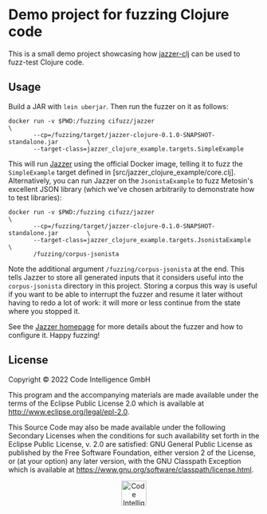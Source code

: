 # Demo project for fuzzing Clojure code

This is a small demo project showcasing how
[jazzer-clj](https://github.com/CodeIntelligenceTesting/jazzer-clj) can be used
to fuzz-test Clojure code.

## Usage

Build a JAR with `lein uberjar`. Then run the fuzzer on it as follows:

``` shell
docker run -v $PWD:/fuzzing cifuzz/jazzer                                       \
       --cp=/fuzzing/target/jazzer-clojure-0.1.0-SNAPSHOT-standalone.jar        \
       --target-class=jazzer_clojure_example.targets.SimpleExample
```

This will run [Jazzer](https://github.com/CodeIntelligenceTesting/jazzer) using
the official Docker image, telling it to fuzz the `SimpleExample` target defined
in [src/jazzer_clojure_example/core.clj]. Alternatively, you can run Jazzer on
the `JsonistaExample` to fuzz Metosin's excellent JSON library (which we've
chosen arbitrarily to demonstrate how to test libraries):

``` shell
docker run -v $PWD:/fuzzing cifuzz/jazzer                                       \
       --cp=/fuzzing/target/jazzer-clojure-0.1.0-SNAPSHOT-standalone.jar        \
       --target-class=jazzer_clojure_example.targets.JsonistaExample            \
       /fuzzing/corpus-jsonista
```

Note the additional argument `/fuzzing/corpus-jsonista` at the end. This tells
Jazzer to store all generated inputs that it considers useful into the
`corpus-jsonista` directory in this project. Storing a corpus this way is useful
if you want to be able to interrupt the fuzzer and resume it later without
having to redo a lot of work: it will more or less continue from the state where
you stopped it.

See the [Jazzer homepage](https://github.com/CodeIntelligenceTesting/jazzer) for
more details about the fuzzer and how to configure it. Happy fuzzing!

## License

Copyright © 2022 Code Intelligence GmbH

This program and the accompanying materials are made available under the
terms of the Eclipse Public License 2.0 which is available at
http://www.eclipse.org/legal/epl-2.0.

This Source Code may also be made available under the following Secondary
Licenses when the conditions for such availability set forth in the Eclipse
Public License, v. 2.0 are satisfied: GNU General Public License as published by
the Free Software Foundation, either version 2 of the License, or (at your
option) any later version, with the GNU Classpath Exception which is available
at https://www.gnu.org/software/classpath/license.html.

<p align="center">
<a href="https://www.code-intelligence.com"><img src="https://www.code-intelligence.com/hubfs/Logos/CI%20Logos/CI_Header_GitHub_quer.jpeg" height=50px alt="Code Intelligence logo"></a>
</p>
